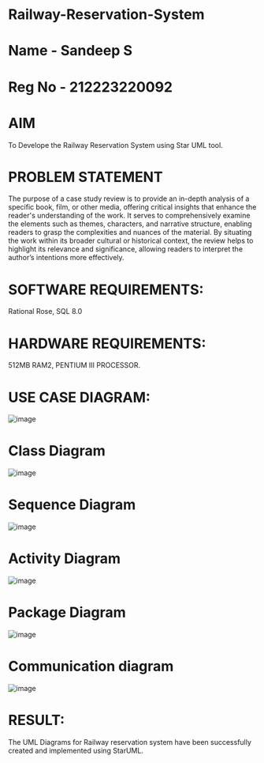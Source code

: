 # Railway-Reservation-System
# Name - Sandeep S
# Reg No - 212223220092
# AIM
To Develope the Railway Reservation System using Star UML tool.

# PROBLEM STATEMENT
The purpose of a case study review is to provide an in-depth analysis of a specific book, film, or other media, offering critical insights that enhance the reader's understanding of the work. It serves to comprehensively examine the elements such as themes, characters, and narrative structure, enabling readers to grasp the complexities and nuances of the material. By situating the work within its broader cultural or historical context, the review helps to highlight its relevance and significance, allowing readers to interpret the author’s intentions more effectively.

# SOFTWARE REQUIREMENTS:
Rational Rose, SQL 8.0

# HARDWARE REQUIREMENTS:
512MB RAM2, PENTIUM III PROCESSOR.

# USE CASE DIAGRAM:
 ![image](https://github.com/user-attachments/assets/1024bb86-2f98-4780-aad4-d4b129513828)

# Class Diagram 
![image](https://github.com/user-attachments/assets/5efebcba-2523-4a60-a2ea-9af937dd252c)

# Sequence Diagram
![image](https://github.com/user-attachments/assets/8e50ccf2-719f-4f31-8872-717bc7c0aa32)

# Activity Diagram
![image](https://github.com/user-attachments/assets/cca24337-5f4c-4005-a8db-2f823492fcdd)
# Package Diagram 
![image](https://github.com/user-attachments/assets/05302e3c-782a-4c6c-b20d-ab819bbd29f7)
# Communication diagram
![image](https://github.com/user-attachments/assets/4ddbad32-6784-4603-8746-bfce6ec518ae)

# RESULT:
The UML Diagrams for Railway reservation system have been successfully created and implemented using StarUML.

